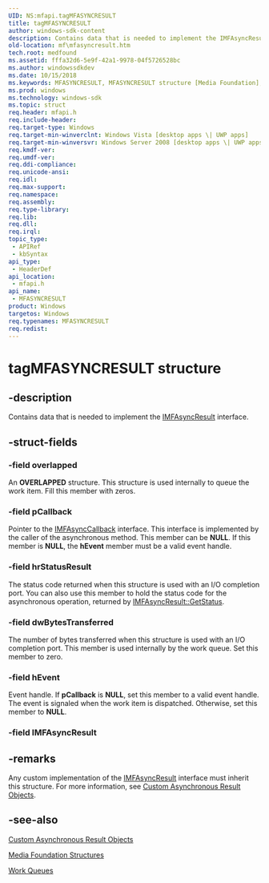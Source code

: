 ```yaml
---
UID: NS:mfapi.tagMFASYNCRESULT
title: tagMFASYNCRESULT
author: windows-sdk-content
description: Contains data that is needed to implement the IMFAsyncResult interface.
old-location: mf\mfasyncresult.htm
tech.root: medfound
ms.assetid: fffa32d6-5e9f-42a1-9978-04f5726528bc
ms.author: windowssdkdev
ms.date: 10/15/2018
ms.keywords: MFASYNCRESULT, MFASYNCRESULT structure [Media Foundation], fffa32d6-5e9f-42a1-9978-04f5726528bc, mf.mfasyncresult, mfapi/MFASYNCRESULT, tagMFASYNCRESULT
ms.prod: windows
ms.technology: windows-sdk
ms.topic: struct
req.header: mfapi.h
req.include-header: 
req.target-type: Windows
req.target-min-winverclnt: Windows Vista [desktop apps \| UWP apps]
req.target-min-winversvr: Windows Server 2008 [desktop apps \| UWP apps]
req.kmdf-ver: 
req.umdf-ver: 
req.ddi-compliance: 
req.unicode-ansi: 
req.idl: 
req.max-support: 
req.namespace: 
req.assembly: 
req.type-library: 
req.lib: 
req.dll: 
req.irql: 
topic_type:
 - APIRef
 - kbSyntax
api_type:
 - HeaderDef
api_location:
 - mfapi.h
api_name:
 - MFASYNCRESULT
product: Windows
targetos: Windows
req.typenames: MFASYNCRESULT
req.redist: 
---
```


# tagMFASYNCRESULT structure


## -description


Contains data that is needed to implement the <a href="https://msdn.microsoft.com/8c95b1de-8974-445c-8070-41552ea83e53">IMFAsyncResult</a> interface.
        


## -struct-fields




### -field overlapped

An <b>OVERLAPPED</b> structure. This structure is used internally to queue the work item. Fill this member with zeros.
          


### -field pCallback

Pointer to the <a href="https://msdn.microsoft.com/7edff985-da59-4cc0-96de-1a92e03a7d41">IMFAsyncCallback</a> interface. This interface is implemented by the caller of the asynchronous method. This member can be <b>NULL</b>. If this member is <b>NULL</b>, the <b>hEvent</b> member must be a valid event handle.
          


### -field hrStatusResult

The status code returned when this structure is used with an I/O completion port. You can also use this member to hold the status code for the asynchronous operation, returned by <a href="https://msdn.microsoft.com/ad99f3dd-4885-42e8-8f4e-060d522dde7b">IMFAsyncResult::GetStatus</a>.
          


### -field dwBytesTransferred

The number of bytes transferred when this structure is used with an I/O completion port. This member is used internally by the work queue. Set this member to zero.
          


### -field hEvent

Event handle. If <b>pCallback</b> is <b>NULL</b>, set this member to a valid event handle. The event is signaled when the work item is dispatched. Otherwise, set this member to <b>NULL</b>.
          


### -field IMFAsyncResult

 




## -remarks



Any custom implementation of the <a href="https://msdn.microsoft.com/8c95b1de-8974-445c-8070-41552ea83e53">IMFAsyncResult</a> interface must inherit this structure. For more information, see <a href="https://msdn.microsoft.com/78cef367-b007-46d5-bb7f-2b3f7eed9926">Custom Asynchronous Result Objects</a>.
      




## -see-also




<a href="https://msdn.microsoft.com/78cef367-b007-46d5-bb7f-2b3f7eed9926">Custom Asynchronous Result Objects</a>



<a href="https://msdn.microsoft.com/39fdd724-13ca-48ab-8a55-93529d1da3b4">Media Foundation Structures</a>



<a href="https://msdn.microsoft.com/f886d096-b1f5-42e4-8888-501b58bffd50">Work Queues</a>
 

 

